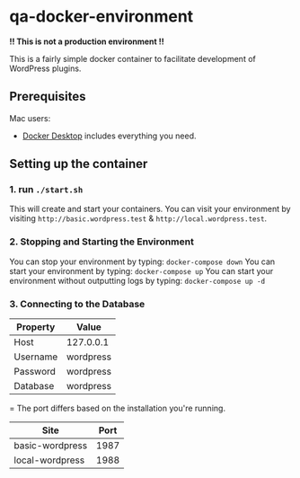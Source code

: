 # qa-docker-environment

**!! This is not a production environment !!**

This is a fairly simple docker container to facilitate development of WordPress plugins.

## Prerequisites

Mac users:

- [Docker Desktop](https://docs.docker.com/docker-for-mac/install/) includes everything you need.

## Setting up the container

### 1. run `./start.sh`

This will create and start your containers. You can visit your environment by visiting `http://basic.wordpress.test` & `http://local.wordpress.test`. 

### 2. Stopping and Starting the Environment

You can stop your environment by typing: `docker-compose down`
You can start your environment by typing: `docker-compose up`
You can start your environment without outputting logs by typing: `docker-compose up -d`

### 3. Connecting to the Database

| Property 	| Value     	|
|----------	|-----------	|
| Host     	| 127.0.0.1 	|
| Username 	| wordpress 	|
| Password 	| wordpress 	|
| Database 	| wordpress 	|

=
The port differs based on the installation you're running.

| Site	            | Port  |
|-------------------|-------|
| basic-wordpress   | 1987	|
| local-wordpress 	| 1988 	|
